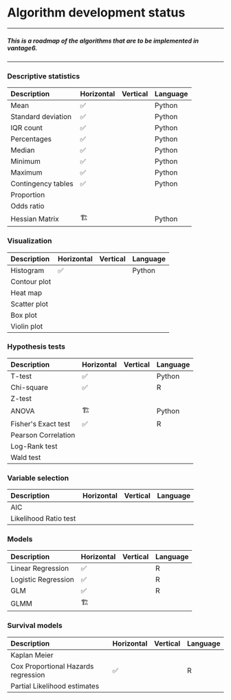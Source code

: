 # Algorithm development status

---
##### This is a roadmap of the algorithms that are to be implemented in vantage6.
---

###

### Descriptive statistics

| Description | Horizontal | Vertical | Language |
| :---        | :---       | :---     | :---         |
| Mean        | ✅         |        | Python       |
| Standard deviation | ✅  |        | Python       |
| IQR count   | ✅         |        | Python       |
| Percentages | ✅         |        | Python       |
| Median      | ✅         |        | Python       |
| Minimum     | ✅         |        | Python       |
| Maximum     | ✅         |        | Python       |
| Contingency tables | ✅  |        | Python       |
| Proportion  |          |        |              |
| Odds ratio  |          |        |              |
| Hessian Matrix |  🏗        |        | Python     |

### Visualization

| Description | Horizontal | Vertical | Language |
| :---        | :---       | :---     | :---         |
| Histogram   | ✅         |        | Python      |
| Contour plot |         |         |              |
| Heat map    |          |         |              |
| Scatter plot |         |         |              |
| Box plot    |          |         |              |
| Violin plot |          |         |              |

### Hypothesis tests

| Description | Horizontal | Vertical | Language |
| :---        | :---       | :---     | :---         |
| T-test      | ✅         |         | Python      |
| Chi-square  | ✅         |        | R            |
| Z-test      |          |         |              |
| ANOVA       | 🏗         |         | Python       |
| Fisher's Exact test | ✅ |         | R           |
| Pearson Correlation |  |         |              |
| Log-Rank test |        |          |             |
| Wald test |            |          |             |

### Variable selection

| Description | Horizontal | Vertical | Language |
| :---        | :---       | :---     | :---         |
| AIC         |          |         |             |
| Likelihood Ratio test |  |       |              |

### Models

| Description | Horizontal | Vertical | Language |
| :---        | :---       | :---     | :---         |
| Linear Regression | ✅   |        | R            |
| Logistic Regression | ✅ |        | R            |
| GLM         | ✅        |         | R            |
| GLMM        | 🏗         |        |              |

### Survival models

| Description | Horizontal | Vertical | Language  |
| :---        | :---       | :---     | :---          |
| Kaplan Meier |         |         |              |
| Cox Proportional Hazards regression | ✅ |  | R  |
| Partial Likelihood estimates  |  |  |           |

